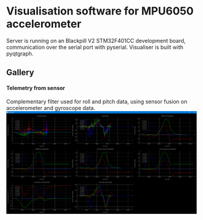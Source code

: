 # Visualisation software for MPU6050 accelerometer
Server is running on an Blackpill V2 STM32F401CC development board, communication over the serial port with pyserial.
Visualiser is built with pyqtgraph.

## Gallery
#### Telemetry from sensor
Complementary filter used for roll and pitch data, using sensor fusion on accelerometer and gyroscope data.
![alt text](docs/full_readings.PNG "Full readings")
